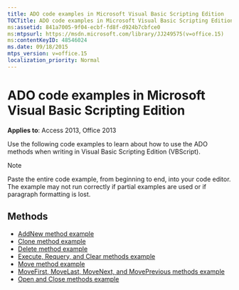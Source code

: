 ```yaml
---
title: ADO code examples in Microsoft Visual Basic Scripting Edition
TOCTitle: ADO code examples in Microsoft Visual Basic Scripting Edition
ms:assetid: 841a7005-9f04-ecbf-fd8f-d924b7cbfce0
ms:mtpsurl: https://msdn.microsoft.com/library/JJ249575(v=office.15)
ms:contentKeyID: 48546024
ms.date: 09/18/2015
mtps_version: v=office.15
localization_priority: Normal
---
```


# ADO code examples in Microsoft Visual Basic Scripting Edition

**Applies to**: Access 2013, Office 2013

Use the following code examples to learn about how to use the ADO methods when writing in Visual Basic Scripting Edition (VBScript).

> [!NOTE]
> Paste the entire code example, from beginning to end, into your code editor. The example may not run correctly if partial examples are used or if paragraph formatting is lost.

## Methods

- [AddNew method example](addnew-method-example-vbscript.md)
- [Clone method example](clone-method-example-vbscript.md)
- [Delete method example](delete-method-example-vbscript.md)
- [Execute, Requery, and Clear methods example](execute-requery-and-clear-methods-example-vbscript.md)
- [Move method example](move-method-example-vbscript.md)
- [MoveFirst, MoveLast, MoveNext, and MovePrevious methods example](movefirst-movelast-movenext-and-moveprevious-methods-example-vbscript.md)
- [Open and Close methods example](open-and-close-methods-example-vbscript.md)

